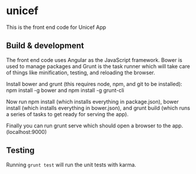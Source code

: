 # unicef

This is the front end code for Unicef App

## Build & development

The front end code uses Angular as the JavaScript framework. Bower is used to manage packages and Grunt is the task runner which will take care of things like minification, testing, and reloading the browser.

Install bower and grunt (this requires node, npm, and git to be installed): npm install -g bower and npm install -g grunt-cli

Now run npm install (which installs everything in package.json), bower install (which installs everything in bower.json), and grunt build (which runs a series of tasks to get ready for serving the app).

Finally you can run grunt serve which should open a browser to the app. (localhost:9000)

## Testing

Running `grunt test` will run the unit tests with karma.
